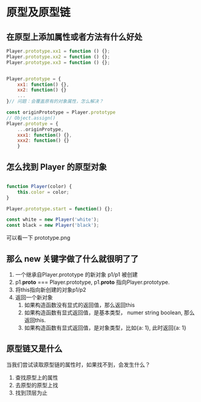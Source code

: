 # 原型及原型链

## 在原型上添加属性或者方法有什么好处

```js
Player.prototype.xx1 = function () {};
Player.prototype.xx2 = function () {};
Player.prototype.xx3 = function () {};


Player.prototype = {
    xx1: function() {},
    xx2: function() {}
    ...
}// 问题：会覆盖原有的对象属性，怎么解决？

const originPrototype = Player.prototype
// Object.assign()
Player.prototye = {
    ...originProtype, 
    xxx1: function() {},
    xxx2: function() {}
    }


```

## 怎么找到 Player 的原型对象

```js

function Player(color) {
    this.color = color;
} 

Player.prototype.start = function() {};

const white = new Player('white');
const black = new Player('black');
```


可以看一下 prototype.png

## 那么 new 关键字做了什么就很明了了

1. 一个继承自Player.prototype 的新对象 p1/p1 被创建
2. p1.__proto__ === Player.prototype, p1.__proto__ 指向Player.prototype.
3. 将this指向新创建的对象p1/p2
4. 返回一个新对象
    1. 如果构造函数没有显式的返回值，那么返回this
    2. 如果构造函数有显式返回值，是基本类型， numer string boolean, 那么返回this.
    3. 如果构造函数有显式返回值，是对象类型，比如{a: 1}, 此时返回{a: 1}

## 原型链又是什么

当我们尝试读取原型链的属性时，如果找不到，会发生什么？


1. 查找原型上的属性
2. 去原型的原型上找
3. 找到顶层为止